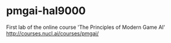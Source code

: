 # pmgai-hal9000
First lab of the online course 'The Principles of Modern Game AI' http://courses.nucl.ai/courses/pmgai/
